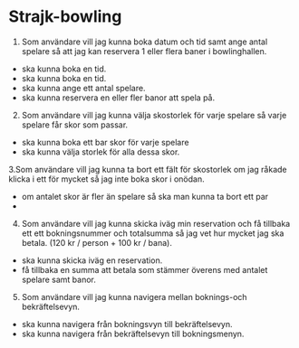 # Strajk-bowling

1. Som användare vill jag kunna boka datum och tid samt ange antal spelare så att jag 
   kan reservera 1 eller flera baner i bowlinghallen.
- ska kunna boka en tid.
- ska kunna boka en tid.
- ska kunna ange ett antal spelare.
- ska kunna reservera en eller fler banor att spela på.
   
2. Som användare vill jag kunna välja skostorlek för varje spelare så varje spelare får skor som passar.
- ska kunna boka ett bar skor för varje spelare
- ska kunna välja storlek för alla dessa skor.

3.Som användare vill jag kunna ta bort ett fält för skostorlek om jag råkade klicka i ett för mycket så 
  jag inte boka skor i onödan.
- om antalet skor är fler än spelare så ska man kunna ta bort ett par
- 

4. Som användare vill jag kunna skicka iväg min reservation och få tillbaka ett ett bokningsnummer 
   och totalsumma så jag vet hur mycket jag ska betala. (120 kr / person + 100 kr / bana).
- ska kunna skicka iväg en reservation.
- få tillbaka en summa att betala som stämmer överens med antalet spelare samt banor.

5. Som användare vill jag kunna navigera mellan boknings-och bekräftelsevyn.
- ska kunna navigera från bokningsvyn till bekräftelsevyn.
- ska kunna navigera från bekräftelsevyn till bokningsmenyn.

